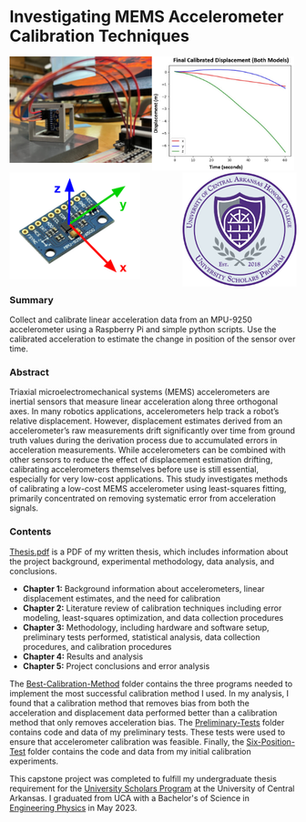 # Investigating MEMS Accelerometer Calibration Techniques

<img src="https://github.com/willward20/UCA-Honors-Capstone/blob/main/media/connections.jpg" width="250" align="left"/> <img src="https://github.com/willward20/UCA-Honors-Capstone/blob/main/media/Final%20Displacement1024_1.jpg" width="250" /> <img src="https://github.com/willward20/UCA-Honors-Capstone/blob/main/media/IMU_axes.png" width="230" /> <img src="https://github.com/willward20/UCA-Honors-Capstone/blob/main/media/USP_Seal_300.png" width="200" align="right"/> 

### Summary

Collect and calibrate linear acceleration data from an MPU-9250 accelerometer using a Raspberry Pi and simple python scripts. Use the calibrated acceleration to estimate the change in position of the sensor over time. 

### Abstract

Triaxial microelectromechanical systems (MEMS) accelerometers are inertial sensors
that measure linear acceleration along three orthogonal axes. In many robotics applications,
accelerometers help track a robot’s relative displacement. However, displacement estimates
derived from an accelerometer’s raw measurements drift significantly over time from ground
truth values during the derivation process due to accumulated errors in acceleration
measurements. While accelerometers can be combined with other sensors to reduce the effect of
displacement estimation drifting, calibrating accelerometers themselves before use is still
essential, especially for very low-cost applications. This study investigates methods of
calibrating a low-cost MEMS accelerometer using least-squares fitting, primarily concentrated
on removing systematic error from acceleration signals.

### Contents

[Thesis.pdf](https://github.com/willward20/UCA-Honors-Capstone/blob/main/Thesis.pdf) is a PDF of my written thesis, which includes information about the project background, experimental methodology, data analysis, and conclusions.
* **Chapter 1:** Background information about accelerometers, linear displacement estimates, and the need for calibration
* **Chapter 2:** Literature review of calibration techniques including error modeling, least-squares optimization, and data collection procedures
* **Chapter 3:** Methodology, including hardware and software setup, preliminary tests performed, statistical analysis, data collection procedures, and calibration procedures
* **Chapter 4:** Results and analysis
* **Chapter 5:** Project conclusions and error analysis

The [Best-Calibration-Method](https://github.com/willward20/UCA-Honors-Capstone/tree/main/Best-Calibration-Method) folder contains the three programs needed to implement the most successful calibration method I used. In my analysis, I found that a calibration method that removes bias from both the acceleration and displacement data performed better than a calibration method that only removes acceleration bias. The [Preliminary-Tests](https://github.com/willward20/UCA-Honors-Capstone/tree/main/Preliminary-Tests) folder contains code and data of my preliminary tests. These tests were used to ensure that accelerometer calibration was feasible. Finally, the [Six-Position-Test](https://github.com/willward20/UCA-Honors-Capstone/tree/main/Six-Position-Test) folder contains the code and data from my initial calibration experiments. 

This capstone project was completed to fulfill my undergraduate thesis requirement for the [University Scholars Program](https://uca.edu/honors/usp/) at the University of Central Arkansas. I graduated from UCA with a Bachelor's of Science in [Engineering Physics](https://uca.edu/physics/engineering-physics/) in May 2023. 
